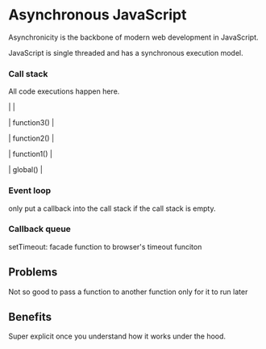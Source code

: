 # Asynchronous JavaScript

Asynchronicity is the backbone of modern web development in JavaScript.

JavaScript is single threaded and has a synchronous execution model. 

### Call stack

All code executions happen here.

|             |

| function3() |

| function2() |

| function1() |

| global()    |

### Event loop

only put a callback into the call stack if the call stack is empty.

### Callback queue

setTimeout: facade function to browser's timeout funciton

## Problems

Not so good to pass a function to another function only for it to run later

## Benefits

Super explicit once you understand how it works under the hood.

